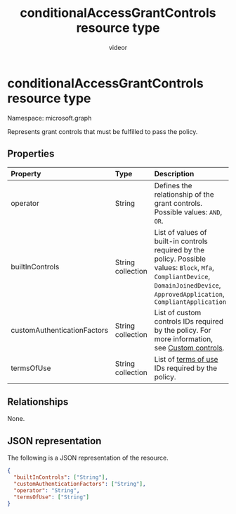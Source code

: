 ﻿---
title: "conditionalAccessGrantControls resource type"
description: "Represents grant controls that must be fulfilled to pass the policy."
localization_priority: Normal
author: "videor"
ms.prod: "microsoft-identity-platform"
doc_type: "resourcePageType"
---

# conditionalAccessGrantControls resource type

Namespace: microsoft.graph

Represents grant controls that must be fulfilled to pass the policy.

## Properties

| Property                    | Type              | Description                                                                                                                                                                         |
| :-------------------------- | :---------------- | :---------------------------------------------------------------------------------------------------------------------------------------------------------------------------------- |
| operator                    | String            | Defines the relationship of the grant controls. Possible values: `AND`, `OR`.                                                                                                       |
| builtInControls             | String collection | List of values of built-in controls required by the policy. Possible values: `Block`, `Mfa`, `CompliantDevice`, `DomainJoinedDevice`, `ApprovedApplication`, `CompliantApplication` |
| customAuthenticationFactors | String collection | List of custom controls IDs required by the policy. For more information, see [Custom controls](/azure/active-directory/conditional-access/controls).                               |
| termsOfUse                  | String collection | List of [terms of use](/graph/api/resources/agreement) IDs required by the policy.                                                                                                  |

## Relationships

None.

## JSON representation

The following is a JSON representation of the resource.

<!-- {
  "blockType": "resource",
  "optionalProperties": [
    "operator",
    "builtInControls",
    "customAuthenticationFactors",
    "termsOfUse"
  ],
  "@odata.type": "microsoft.graph.conditionalAccessGrantControls",
  "baseType": null
}-->

```json
{
  "builtInControls": ["String"],
  "customAuthenticationFactors": ["String"],
  "operator": "String",
  "termsOfUse": ["String"]
}
```

<!-- uuid: 16cd6b66-4b1a-43a1-adaf-3a886856ed98
2019-02-04 14:57:30 UTC -->

<!-- {
  "type": "#page.annotation",
  "description": "conditionalAccessGrantControls resource",
  "keywords": "",
  "section": "documentation",
  "tocPath": ""
}-->
